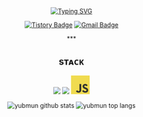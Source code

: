 <div align="center">
<a href="https://git.io/typing-svg"><img src="https://readme-typing-svg.demolab.com?font=Jua&size=26&duration=3000&color=030A0E&center=true&multiline=true&width=435&height=150&lines=%EC%95%88%EB%85%95%ED%95%98%EC%84%B8%EC%9A%94+FrontEnd+%EA%B0%9C%EB%B0%9C%EC%9E%90;%EC%9D%B4%EC%A4%80%EC%97%BD+%EC%9E%85%EB%8B%88%EB%8B%A4." alt="Typing SVG" /></a>

  [![Tistory Badge](https://img.shields.io/badge/Tistory-000000?style=flat-square&logo=Tistory&logoColor=white&link=https://yubmun.tistory.com/)](https://yubmun.tistory.com/)
  [![Gmail Badge](https://img.shields.io/badge/Gmail-cd5b58?style=flat-square&logo=Gmail&logoColor=white&link=mailto:dlwnsduq23@gmail.com)](mailto:dlwnsduq23@gmail.com)
  
  <p>***</p>
</div>

<div align="center">
  <h2>sᴛᴀᴄᴋ</h2>
  <p>
    <code><img height="42" src="https://user-images.githubusercontent.com/104605709/189590833-9b1c9bfa-9c86-4e91-a920-2f771ee42d87.png"></code>
    <code><img height="42" src="https://user-images.githubusercontent.com/104605709/189591092-346e326b-2fe2-405c-b00b-e76fcf71c2ae.png"></code>
    <code><img height="42" src="https://raw.githubusercontent.com/github/explore/80688e429a7d4ef2fca1e82350fe8e3517d3494d/topics/javascript/javascript.png"></code>
  </p>
  <img alt="yubmun github stats" width="50.5%" src="https://github-readme-stats.vercel.app/api?username=yubmun"/>
  <img alt="yubmun top langs" width="42.2%" src="https://github-readme-stats.vercel.app/api/top-langs/?username=yubmun&layout=compact"/>
</div>



<!--
**yubmun/yubmun** is a ✨ _special_ ✨ repository because its `README.md` (this file) appears on your GitHub profile.

Here are some ideas to get you started:

- 🔭 I’m currently working on ...
- 🌱 I’m currently learning ...
- 👯 I’m looking to collaborate on ...
- 🤔 I’m looking for help with ...
- 💬 Ask me about ...
- 📫 How to reach me: ...
- 😄 Pronouns: ...
- ⚡ Fun fact: ...
-->
